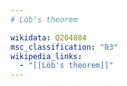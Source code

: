 ```yaml
---
# Löb's theorem

wikidata: Q204884
msc_classification: "03"
wikipedia_links:
  - "[[Löb's theorem]]"
---
```

